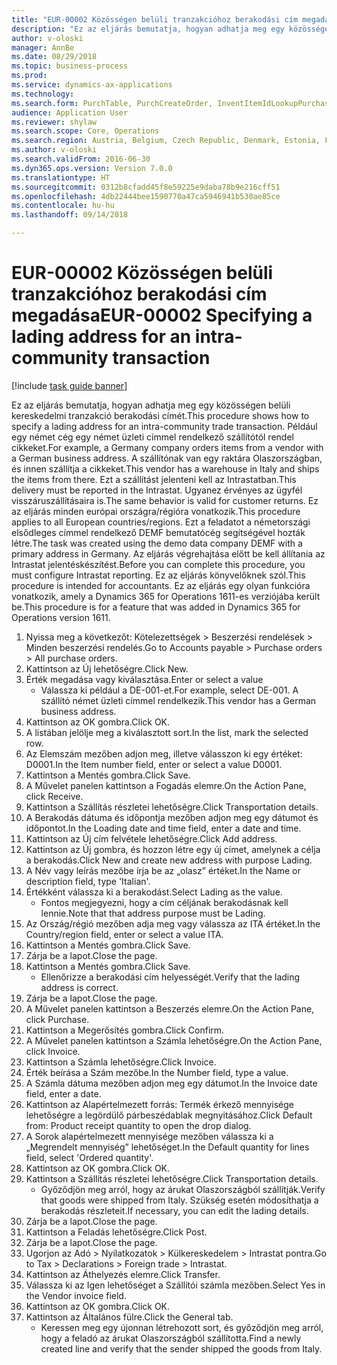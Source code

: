 ```yaml
--- 
title: "EUR-00002 Közösségen belüli tranzakcióhoz berakodási cím megadása"
description: "Ez az eljárás bemutatja, hogyan adhatja meg egy közösségen belüli kereskedelmi tranzakció berakodási címét."
author: v-oloski
manager: AnnBe
ms.date: 08/29/2018
ms.topic: business-process
ms.prod: 
ms.service: dynamics-ax-applications
ms.technology: 
ms.search.form: PurchTable, PurchCreateOrder, InventItemIdLookupPurchase, TransportationDocument, LogisticsPostalAddress, SysLookupMultiSelectGrid,  VendEditInvoice, VendEditInvoiceDefaultQuantityForLinesDropDialog, Intrastat, SysQueryForm
audience: Application User
ms.reviewer: shylaw
ms.search.scope: Core, Operations
ms.search.region: Austria, Belgium, Czech Republic, Denmark, Estonia, Finland, France, Germany, Hungary, Ireland, Italy, Latvia, Lithuania, Netherlands, Poland, Spain, Sweden, United Kingdom
ms.author: v-oloski
ms.search.validFrom: 2016-06-30
ms.dyn365.ops.version: Version 7.0.0
ms.translationtype: HT
ms.sourcegitcommit: 0312b8cfadd45f8e59225e9daba78b9e216cff51
ms.openlocfilehash: 4db22444bee1590770a47ca5946941b530ae85ce
ms.contentlocale: hu-hu
ms.lasthandoff: 09/14/2018

---
```

# <a name="eur-00002-specifying-a-lading-address-for-an-intra-community-transaction"></a><span data-ttu-id="92f0b-103">EUR-00002 Közösségen belüli tranzakcióhoz berakodási cím megadása</span><span class="sxs-lookup"><span data-stu-id="92f0b-103">EUR-00002 Specifying a lading address for an intra-community transaction</span></span>

[!include [task guide banner](../../includes/task-guide-banner.md)]

<span data-ttu-id="92f0b-104">Ez az eljárás bemutatja, hogyan adhatja meg egy közösségen belüli kereskedelmi tranzakció berakodási címét.</span><span class="sxs-lookup"><span data-stu-id="92f0b-104">This procedure shows how to specify a lading address for an intra-community trade transaction.</span></span> <span data-ttu-id="92f0b-105">Például egy német cég egy német üzleti címmel rendelkező szállítótól rendel cikkeket.</span><span class="sxs-lookup"><span data-stu-id="92f0b-105">For example, a Germany company orders items from a vendor with a German business address.</span></span> <span data-ttu-id="92f0b-106">A szállítónak van egy raktára Olaszországban, és innen szállítja a cikkeket.</span><span class="sxs-lookup"><span data-stu-id="92f0b-106">This vendor has a warehouse in Italy and ships the items from there.</span></span> <span data-ttu-id="92f0b-107">Ezt a szállítást jelenteni kell az Intrastatban.</span><span class="sxs-lookup"><span data-stu-id="92f0b-107">This delivery must be reported in the Intrastat.</span></span> <span data-ttu-id="92f0b-108">Ugyanez érvényes az ügyfél visszáruszállításaira is.</span><span class="sxs-lookup"><span data-stu-id="92f0b-108">The same behavior is valid for customer returns.</span></span>
<span data-ttu-id="92f0b-109">Ez az eljárás minden európai országra/régióra vonatkozik.</span><span class="sxs-lookup"><span data-stu-id="92f0b-109">This procedure applies to all European countries/regions.</span></span> <span data-ttu-id="92f0b-110">Ezt a feladatot a németországi elsődleges címmel rendelkező DEMF bemutatócég segítségével hozták létre.</span><span class="sxs-lookup"><span data-stu-id="92f0b-110">The task was created using the demo data company DEMF with a primary address in Germany.</span></span> <span data-ttu-id="92f0b-111">Az eljárás végrehajtása előtt be kell állítania az Intrastat jelentéskészítést.</span><span class="sxs-lookup"><span data-stu-id="92f0b-111">Before you can complete this procedure, you must configure Intrastat reporting.</span></span> <span data-ttu-id="92f0b-112">Ez az eljárás könyvelőknek szól.</span><span class="sxs-lookup"><span data-stu-id="92f0b-112">This procedure is intended for accountants.</span></span> <span data-ttu-id="92f0b-113">Ez az eljárás egy olyan funkcióra vonatkozik, amely a Dynamics 365 for Operations 1611-es verziójába került be.</span><span class="sxs-lookup"><span data-stu-id="92f0b-113">This procedure is for a feature that was added in Dynamics 365 for Operations version 1611.</span></span>

1. <span data-ttu-id="92f0b-114">Nyissa meg a következőt: Kötelezettségek > Beszerzési rendelések > Minden beszerzési rendelés.</span><span class="sxs-lookup"><span data-stu-id="92f0b-114">Go to Accounts payable > Purchase orders > All purchase orders.</span></span>
2. <span data-ttu-id="92f0b-115">Kattintson az Új lehetőségre.</span><span class="sxs-lookup"><span data-stu-id="92f0b-115">Click New.</span></span>
3. <span data-ttu-id="92f0b-116">Érték megadása vagy kiválasztása.</span><span class="sxs-lookup"><span data-stu-id="92f0b-116">Enter or select a value</span></span>
    * <span data-ttu-id="92f0b-117">Válassza ki például a DE-001-et.</span><span class="sxs-lookup"><span data-stu-id="92f0b-117">For example, select DE-001.</span></span> <span data-ttu-id="92f0b-118">A szállító német üzleti címmel rendelkezik.</span><span class="sxs-lookup"><span data-stu-id="92f0b-118">This vendor has a German business address.</span></span>  
4. <span data-ttu-id="92f0b-119">Kattintson az OK gombra.</span><span class="sxs-lookup"><span data-stu-id="92f0b-119">Click OK.</span></span>
5. <span data-ttu-id="92f0b-120">A listában jelölje meg a kiválasztott sort.</span><span class="sxs-lookup"><span data-stu-id="92f0b-120">In the list, mark the selected row.</span></span>
6. <span data-ttu-id="92f0b-121">Az Elemszám mezőben adjon meg, illetve válasszon ki egy értéket: D0001.</span><span class="sxs-lookup"><span data-stu-id="92f0b-121">In the Item number field, enter or select a value D0001.</span></span>
7. <span data-ttu-id="92f0b-122">Kattintson a Mentés gombra.</span><span class="sxs-lookup"><span data-stu-id="92f0b-122">Click Save.</span></span>
8. <span data-ttu-id="92f0b-123">A Művelet panelen kattintson a Fogadás elemre.</span><span class="sxs-lookup"><span data-stu-id="92f0b-123">On the Action Pane, click Receive.</span></span>
9. <span data-ttu-id="92f0b-124">Kattintson a Szállítás részletei lehetőségre.</span><span class="sxs-lookup"><span data-stu-id="92f0b-124">Click Transportation details.</span></span>
10. <span data-ttu-id="92f0b-125">A Berakodás dátuma és időpontja mezőben adjon meg egy dátumot és időpontot.</span><span class="sxs-lookup"><span data-stu-id="92f0b-125">In the Loading date and time field, enter a date and time.</span></span>
11. <span data-ttu-id="92f0b-126">Kattintson az Új cím felvétele lehetőségre.</span><span class="sxs-lookup"><span data-stu-id="92f0b-126">Click Add address.</span></span>
12. <span data-ttu-id="92f0b-127">Kattintson az Új gombra, és hozzon létre egy új címet, amelynek a célja a berakodás.</span><span class="sxs-lookup"><span data-stu-id="92f0b-127">Click New and create new address with purpose Lading.</span></span>
13. <span data-ttu-id="92f0b-128">A Név vagy leírás mezőbe írja be az „olasz” értéket.</span><span class="sxs-lookup"><span data-stu-id="92f0b-128">In the Name or description field, type 'Italian'.</span></span>
14. <span data-ttu-id="92f0b-129">Értékként válassza ki a berakodást.</span><span class="sxs-lookup"><span data-stu-id="92f0b-129">Select Lading as the value.</span></span>
    * <span data-ttu-id="92f0b-130">Fontos megjegyezni, hogy a cím céljának berakodásnak kell lennie.</span><span class="sxs-lookup"><span data-stu-id="92f0b-130">Note that that address purpose must be Lading.</span></span>  
15. <span data-ttu-id="92f0b-131">Az Ország/régió mezőben adja meg vagy válassza az ITA értéket.</span><span class="sxs-lookup"><span data-stu-id="92f0b-131">In the Country/region field, enter or select a value ITA.</span></span>
16. <span data-ttu-id="92f0b-132">Kattintson a Mentés gombra.</span><span class="sxs-lookup"><span data-stu-id="92f0b-132">Click Save.</span></span>
17. <span data-ttu-id="92f0b-133">Zárja be a lapot.</span><span class="sxs-lookup"><span data-stu-id="92f0b-133">Close the page.</span></span>
18. <span data-ttu-id="92f0b-134">Kattintson a Mentés gombra.</span><span class="sxs-lookup"><span data-stu-id="92f0b-134">Click Save.</span></span>
    * <span data-ttu-id="92f0b-135">Ellenőrizze a berakodási cím helyességét.</span><span class="sxs-lookup"><span data-stu-id="92f0b-135">Verify that the lading address is correct.</span></span>  
19. <span data-ttu-id="92f0b-136">Zárja be a lapot.</span><span class="sxs-lookup"><span data-stu-id="92f0b-136">Close the page.</span></span>
20. <span data-ttu-id="92f0b-137">A Művelet panelen kattintson a Beszerzés elemre.</span><span class="sxs-lookup"><span data-stu-id="92f0b-137">On the Action Pane, click Purchase.</span></span>
21. <span data-ttu-id="92f0b-138">Kattintson a Megerősítés gombra.</span><span class="sxs-lookup"><span data-stu-id="92f0b-138">Click Confirm.</span></span>
22. <span data-ttu-id="92f0b-139">A Művelet panelen kattintson a Számla lehetőségre.</span><span class="sxs-lookup"><span data-stu-id="92f0b-139">On the Action Pane, click Invoice.</span></span>
23. <span data-ttu-id="92f0b-140">Kattintson a Számla lehetőségre.</span><span class="sxs-lookup"><span data-stu-id="92f0b-140">Click Invoice.</span></span>
24. <span data-ttu-id="92f0b-141">Érték beírása a Szám mezőbe.</span><span class="sxs-lookup"><span data-stu-id="92f0b-141">In the Number field, type a value.</span></span>
25. <span data-ttu-id="92f0b-142">A Számla dátuma mezőben adjon meg egy dátumot.</span><span class="sxs-lookup"><span data-stu-id="92f0b-142">In the Invoice date field, enter a date.</span></span>
26. <span data-ttu-id="92f0b-143">Kattintson az Alapértelmezett forrás: Termék érkező mennyisége lehetőségre a legördülő párbeszédablak megnyitásához.</span><span class="sxs-lookup"><span data-stu-id="92f0b-143">Click Default from: Product receipt quantity to open the drop dialog.</span></span>
27. <span data-ttu-id="92f0b-144">A Sorok alapértelmezett mennyisége mezőben válassza ki a „Megrendelt mennyiség” lehetőséget.</span><span class="sxs-lookup"><span data-stu-id="92f0b-144">In the Default quantity for lines field, select 'Ordered quantity'.</span></span>
28. <span data-ttu-id="92f0b-145">Kattintson az OK gombra.</span><span class="sxs-lookup"><span data-stu-id="92f0b-145">Click OK.</span></span>
29. <span data-ttu-id="92f0b-146">Kattintson a Szállítás részletei lehetőségre.</span><span class="sxs-lookup"><span data-stu-id="92f0b-146">Click Transportation details.</span></span>
    * <span data-ttu-id="92f0b-147">Győződjön meg arról, hogy az árukat Olaszországból szállítják.</span><span class="sxs-lookup"><span data-stu-id="92f0b-147">Verify that goods were shipped from Italy.</span></span> <span data-ttu-id="92f0b-148">Szükség esetén módosíthatja a berakodás részleteit.</span><span class="sxs-lookup"><span data-stu-id="92f0b-148">If necessary, you can edit the lading details.</span></span>  
30. <span data-ttu-id="92f0b-149">Zárja be a lapot.</span><span class="sxs-lookup"><span data-stu-id="92f0b-149">Close the page.</span></span>
31. <span data-ttu-id="92f0b-150">Kattintson a Feladás lehetőségre.</span><span class="sxs-lookup"><span data-stu-id="92f0b-150">Click Post.</span></span>
32. <span data-ttu-id="92f0b-151">Zárja be a lapot.</span><span class="sxs-lookup"><span data-stu-id="92f0b-151">Close the page.</span></span>
33. <span data-ttu-id="92f0b-152">Ugorjon az Adó > Nyilatkozatok > Külkereskedelem > Intrastat pontra.</span><span class="sxs-lookup"><span data-stu-id="92f0b-152">Go to Tax > Declarations > Foreign trade > Intrastat.</span></span>
34. <span data-ttu-id="92f0b-153">Kattintson az Áthelyezés elemre.</span><span class="sxs-lookup"><span data-stu-id="92f0b-153">Click Transfer.</span></span>
35. <span data-ttu-id="92f0b-154">Válassza ki az Igen lehetőséget a Szállítói számla mezőben.</span><span class="sxs-lookup"><span data-stu-id="92f0b-154">Select Yes in the Vendor invoice field.</span></span>
36. <span data-ttu-id="92f0b-155">Kattintson az OK gombra.</span><span class="sxs-lookup"><span data-stu-id="92f0b-155">Click OK.</span></span>
37. <span data-ttu-id="92f0b-156">Kattintson az Általános fülre.</span><span class="sxs-lookup"><span data-stu-id="92f0b-156">Click the General tab.</span></span>
    * <span data-ttu-id="92f0b-157">Keressen meg egy újonnan létrehozott sort, és győződjön meg arról, hogy a feladó az árukat Olaszországból szállította.</span><span class="sxs-lookup"><span data-stu-id="92f0b-157">Find a newly created line and verify that the sender shipped the goods from Italy.</span></span>  


